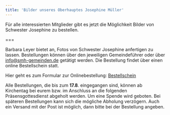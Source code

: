 ```yaml
---
title: 'Bilder unseres Oberhauptes Josephine Müller'
---
```


Für alle interessierten Mitglieder gibt es jetzt die Möglichkeit Bilder von Schwester Josephine zu bestellen.

===

Barbara Leyer bietet an, Fotos von Schwester Josephine anfertigen zu lassen.
Bestellungen können über den jeweiligen Gemeindeführer oder über [info@smh-gemeinden.de](info@smh-gemeinden.de) getätigt werden. Die Bestellung findet über einen online Bestellschein statt.
 

Hier geht es zum Formular zur Onlinebestellung: [Bestellschein](https://forms.office.com/Pages/ResponsePage.aspx?id=O8-bjBeYz0WBvHdEIjHFfnbtF--x0PZCv7imojdQ2xlUOUxHOE9EQlFPTFhTRUJYRFowR1hKS0RFUy4u)

Alle Bestellungen, die bis zum **17.8**. eingegangen sind, können ab Kirchentag bei eurem bzw. im Anschluss an die folgenden Präsensgottesdienst abgeholt werden. 
Um eine Spende wird geboten. 
Bei späteren Bestellungen kann sich die mögliche Abholung verzögern. Auch ein Versand mit der Post ist möglich, dann bitte bei der Bestellung angeben.
